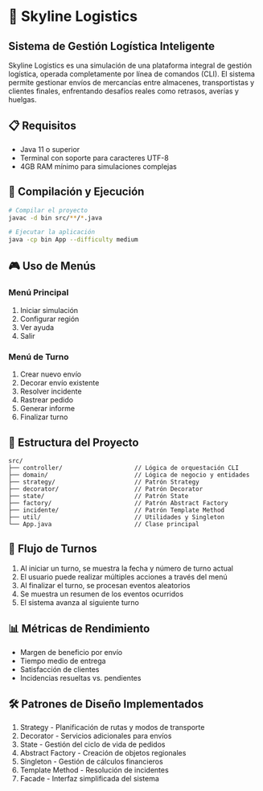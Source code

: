 # 🚚 Skyline Logistics

## Sistema de Gestión Logística Inteligente

Skyline Logistics es una simulación de una plataforma integral de gestión logística, operada completamente por línea de comandos (CLI). El sistema permite gestionar envíos de mercancías entre almacenes, transportistas y clientes finales, enfrentando desafíos reales como retrasos, averías y huelgas.

## 📋 Requisitos

- Java 11 o superior
- Terminal con soporte para caracteres UTF-8
- 4GB RAM mínimo para simulaciones complejas

## 🚀 Compilación y Ejecución

```bash
# Compilar el proyecto
javac -d bin src/**/*.java

# Ejecutar la aplicación
java -cp bin App --difficulty medium
```

## 🎮 Uso de Menús

### Menú Principal
1. Iniciar simulación
2. Configurar región
3. Ver ayuda
4. Salir

### Menú de Turno
1. Crear nuevo envío
2. Decorar envío existente
3. Resolver incidente
4. Rastrear pedido
5. Generar informe
6. Finalizar turno

## 📁 Estructura del Proyecto

```
src/
├── controller/                    // Lógica de orquestación CLI
├── domain/                        // Lógica de negocio y entidades
├── strategy/                      // Patrón Strategy
├── decorator/                     // Patrón Decorator
├── state/                         // Patrón State
├── factory/                       // Patrón Abstract Factory
├── incidente/                     // Patrón Template Method
├── util/                          // Utilidades y Singleton
└── App.java                       // Clase principal
```

## 🔄 Flujo de Turnos

1. Al iniciar un turno, se muestra la fecha y número de turno actual
2. El usuario puede realizar múltiples acciones a través del menú
3. Al finalizar el turno, se procesan eventos aleatorios
4. Se muestra un resumen de los eventos ocurridos
5. El sistema avanza al siguiente turno

## 📊 Métricas de Rendimiento

- Margen de beneficio por envío
- Tiempo medio de entrega
- Satisfacción de clientes
- Incidencias resueltas vs. pendientes

## 🛠️ Patrones de Diseño Implementados

1. Strategy - Planificación de rutas y modos de transporte
2. Decorator - Servicios adicionales para envíos
3. State - Gestión del ciclo de vida de pedidos
4. Abstract Factory - Creación de objetos regionales
5. Singleton - Gestión de cálculos financieros
6. Template Method - Resolución de incidentes
7. Facade - Interfaz simplificada del sistema 